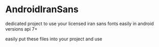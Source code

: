 # AndroidIranSans
dedicated project to use your licensed iran sans fonts easily in android versions api 7+

easily put these files into your project and use
